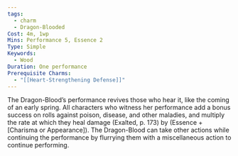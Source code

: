 ```yaml
---
tags:
  - charm
  - Dragon-Blooded
Cost: 4m, 1wp
Mins: Performance 5, Essence 2
Type: Simple
Keywords:
  - Wood
Duration: One performance
Prerequisite Charms:
  - "[[Heart-Strengthening Defense]]"
---
```

The Dragon-Blood’s performance revives those who hear it, like the coming of an early spring. All characters who witness her performance add a bonus success on rolls against poison, disease, and other maladies, and multiply the rate at which they heal damage (Exalted, p. 173) by (Essence + [Charisma or Appearance]). The Dragon-Blood can take other actions while continuing the performance by flurrying them with a miscellaneous action to continue performing.
